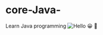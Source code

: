 # core-Java-
Learn Java programming
![Hello](https://user-images.githubusercontent.com/96742829/175805531-f8fd56fd-bd42-4eeb-ae06-fb058a1aa38b.gif)
😀
🙂
